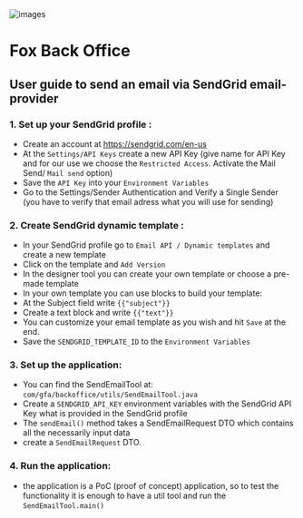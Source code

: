<img src="https://i.ibb.co/zNrpL1b/images.png" alt="images" border="0">

# Fox Back Office

## User guide to send an email via SendGrid email-provider


### **1. Set up your SendGrid profile :**

- Create an account at https://sendgrid.com/en-us
- At the `Settings/API Keys` create a new API Key (give name for API Key and for our use we choose the `Restricted Access`. Activate the Mail Send/ `Mail send` option)
- Save the `API Key` into your `Environment Variables`
- Go to the Settings/Sender Authentication and Verify a Single Sender (you have to verify that email adress what you will use for sending)

### **2. Create SendGrid dynamic template :**

- In your SendGrid profile go to `Email API / Dynamic templates` and create a new template
- Click on the template and `Add Version`
- In the designer tool you can create your own template or choose a pre-made template
- In your own template you can use blocks to build your template:
- At the Subject field write `{{"subject"}}`
- Create a text block and write `{{"text"}}`
- You can customize your email template as you wish and hit `Save` at the end.
- Save the `SENDGRID_TEMPLATE_ID` to the `Environment Variables`



### **3. Set up the application:**
- You can find the SendEmailTool at: `com/gfa/backoffice/utils/SendEmailTool.java`
- Create a `SENDGRID_API_KEY` environment variables with the SendGrid API Key what is provided in the SendGrid profile
- The `sendEmail()` method takes a SendEmailRequest DTO which contains all the necessarily input data
- create a `SendEmailRequest` DTO.

### **4. Run the application:**
- the application is a PoC (proof of concept) application, so to test the functionality it is enough to have a util tool and run the `SendEmailTool.main()`


